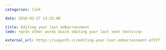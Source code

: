 ```yaml
---
categories: link

date: 2016-02-27 13:32:00

title: Editing your last embarrassment
lede: <q>In other words Quick editing your last sent texts</q>

external_url: https://suganth.cc/editing-your-last-embarrassment-af377f7c123d
---
```


